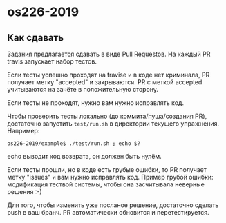 # os226-2019

## Как сдавать

Задания предлагается сдавать в виде Pull Requestов.
На каждый PR travis запускает набор тестов.

Если тесты успешно проходят на travise и в коде нет криминала, PR получает метку "accepted" и закрываются.
PR с меткой accepted учитываются на зачёте в положительную сторону.

Если тесты не проходят, нужно вам нужно исправлять код.

Чтобы проверить тесты локально (до коммита/пуша/создания PR), достаточно запустить `test/run.sh` в директории текущего упражнения.
Например:
```
os226-2019/example$ ./test/run.sh ; echo $?
```
echo выводит код возврата, он должен быть нулём.

Если тесты прошли, но в коде есть грубые ошибки, то PR получает метку "issues" и вам нужно исправлять код.
Пример грубой ошибки: модификация тествой системы, чтобы она засчитывала неверные решения :-)

Для того, чтобы изменить уже посланое решение, достаточно сделать push в ваш бранч.
PR автоматически обновится и перетестируется.
